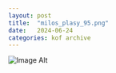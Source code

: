 ```yaml
---
layout:	post
title:	"milos_plasy_95.png"
date:	2024-06-24
categories:	kof archive
---
```


![Image Alt](https://k0f.github.io/assets/milos_plasy_95.png)